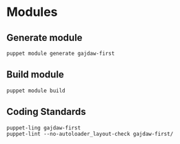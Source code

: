 Modules
=======

## Generate module

    puppet module generate gajdaw-first

## Build module

    puppet module build

## Coding Standards

    puppet-ling gajdaw-first
    puppet-lint --no-autoloader_layout-check gajdaw-first/
